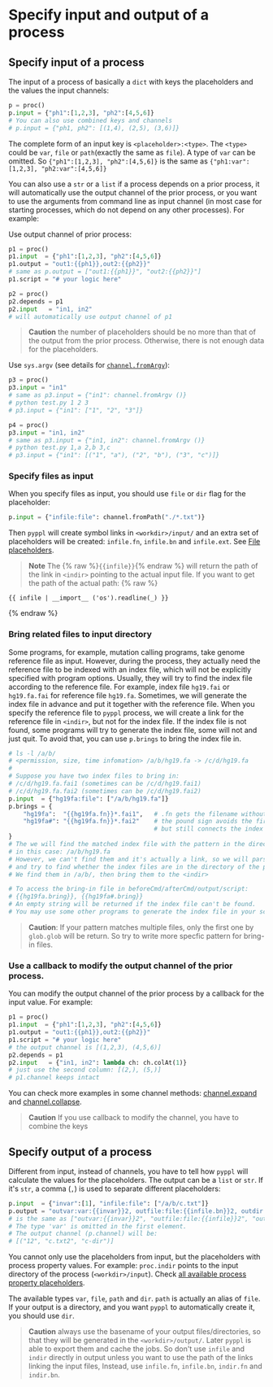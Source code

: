 # Specify input and output of a process
<!-- toc -->

## Specify input of a process

The input of a process of basically a `dict` with keys the placeholders and the values the input channels:

```python
p = proc()
p.input = {"ph1":[1,2,3], "ph2":[4,5,6]}
# You can also use combined keys and channels
# p.input = {"ph1, ph2": [(1,4), (2,5), (3,6)]}
```

The complete form of an input key is `<placeholder>:<type>`. The `<type>` could be `var`, `file` or `path`(exactly the same as `file`). A type of `var` can be omitted. So `{"ph1":[1,2,3], "ph2":[4,5,6]}` is the same as `{"ph1:var":[1,2,3], "ph2:var":[4,5,6]}`

You can also use a `str` or a `list` if a process depends on a prior process, it will automatically use the output channel of the prior process, or you want to use the arguments from command line as input channel (in most case for starting processes, which do not depend on any other processes). For example:

Use output channel of prior process:
```python
p1 = proc()
p1.input  = {"ph1":[1,2,3], "ph2":[4,5,6]}
p1.output = "out1:{{ph1}},out2:{{ph2}}"
# same as p.output = ["out1:{{ph1}}", "out2:{{ph2}}"]
p1.script = "# your logic here"

p2 = proc()
p2.depends = p1
p2.input   = "in1, in2"  
# will automatically use output channel of p1
```
> **Caution** the number of placeholders should be no more than that of the output from the prior process. Otherwise, there is not enough data for the placeholders.

Use `sys.argv` (see details for [`channel.fromArgv`](https://pwwang.gitbooks.io/pyppl/content/channels.html#initialize-a-channel)):
```python
p3 = proc()
p3.input = "in1"
# same as p3.input = {"in1": channel.fromArgv ()}
# python test.py 1 2 3
# p3.input = {"in1": ["1", "2", "3"]}

p4 = proc()
p3.input = "in1, in2"
# same as p3.input = {"in1, in2": channel.fromArgv ()}
# python test.py 1,a 2,b 3,c
# p3.input = {"in1": [("1", "a"), ("2", "b"), ("3", "c")]}
```


### Specify files as input
When you specify files as input, you should use `file` or `dir` flag for the placeholder: 
```python
p.input = {"infile:file": channel.fromPath("./*.txt")}
```
Then `pyppl` will create symbol links in `<workdir>/input/` and an extra set of placeholders will be created: `infile.fn`, `infile.bn` and `infile.ext`. See [File placeholders](https://pwwang.gitbooks.io/pyppl/placeholders.html#file-placeholders).

> **Note** The {% raw %}`{{infile}}`{% endraw %}
 will return the path of the link in `<indir>` pointing to the actual input file. If you want to get the path of the actual path: {% raw %}
```
{{ infile | __import__ ('os').readline(_) }}
```
{% endraw %}

### Bring related files to input directory
Some programs, for example, mutation calling programs, take genome reference file as input. However, during the process, they actually need the reference file to be indexed with an index file, which will not be explicitly specified with program options. Usually, they will try to find the index file according to the reference file. For example, index file `hg19.fai` or `hg19.fa.fai` for reference file `hg19.fa`. Sometimes, we will generate the index file in advance and put it together with the reference file. When you specify the reference file to `pyppl` process, we will create a link for the reference file in `<indir>`, but not for the index file. If the index file is not found, some programs will try to generate the index file, some will not and just quit. To avoid that, you can use `p.brings` to bring the index file in.
```python
# ls -l /a/b/
# <permission, size, time infomation> /a/b/hg19.fa -> /c/d/hg19.fa
#
# Suppose you have two index files to bring in:
# /c/d/hg19.fa.fai1 (sometimes can be /c/d/hg19.fai1)
# /c/d/hg19.fa.fai2 (sometimes can be /c/d/hg19.fai2)
p.input  = {"hg19fa:file": ["/a/b/hg19.fa"]}
p.brings = {
	"hg19fa":  "{{hg19fa.fn}}*.fai1",   # .fn gets the filename without extension
	"hg19fa#": "{{hg19fa.fn}}*.fai2"    # the pound sign avoids the first item to be overwritten
	                                    # but still connects the index file to hg19fa
}
# The we will find the matched index file with the pattern in the directory of the input file,
# in this case: /a/b/hg19.fa
# However, we can't find them and it's actually a link, so we will parse the link (/a/b/hg19.fa)
# and try to find whether the index files are in the directory of the parsed path of the link.
# We find them in /a/b/, then bring them to the <indir>

# To access the bring-in file in beforeCmd/afterCmd/output/script:
# {{hg19fa.bring}}, {{hg19fa#.bring}}
# An empty string will be returned if the index file can't be found.
# You may use some other programs to generate the index file in your script.
```

> **Caution**: If your pattern matches multiple files, only the first one by `glob.glob` will be return. So try to write more specfic pattern for bring-in files.

### Use a callback to modify the output channel of the prior process.
You can modify the output channel of the prior process by a callback for the input value. For example:
```python
p1 = proc()
p1.input  = {"ph1":[1,2,3], "ph2":[4,5,6]}
p1.output = "out1:{{ph1}},out2:{{ph2}}"
p1.script = "# your logic here"
# the output channel is [(1,2,3), (4,5,6)]
p2.depends = p1
p2.input   = {"in1, in2": lambda ch: ch.colAt(1)}  
# just use the second column: [(2,), (5,)]
# p1.channel keeps intact
```
You can check more examples in some channel methods: [channel.expand](https://pwwang.gitbooks.io/pyppl/channels.html#expand-a-channel-by-directory) and [channel.collapse](https://pwwang.gitbooks.io/pyppl/channels.html#collapse-a-channel-by-files-in-the-same-directory).

> **Caution** If you use callback to modify the channel, you have to combine the keys

## Specify output of a process
Different from input, instead of channels, you have to tell how `pyppl` will calculate the values for the placeholders. The output can be a `list` or `str`. If it's `str`, a comma (`,`) is used to separate different placeholders:
```python
p.input  = {"invar":[1], "infile:file": ["/a/b/c.txt"]}
p.output = "outvar:var:{{invar}}2, outfile:file:{{infile.bn}}2, outdir:dir:{{indir.fn}}-dir"
# is the same as ["outvar:{{invar}}2", "outfile:file:{{infile}}2", "outdir:dir:{{indir}}2"]
# The type 'var' is omitted in the first element.
# The output channel (p.channel) will be:
# [("12", "c.txt2", "c-dir")]
```
You cannot only use the placeholders from input, but the placeholders with process property values. For example: `proc.indir` points to the input directory of the process (`<workdir>/input`). Check [all available process property placeholders](https://pwwang.gitbooks.io/pyppl/placeholders.html#proc-property-placeholders).

The available types `var`, `file`, `path` and `dir`. `path` is actually an alias of `file`. If your output is a directory, and you want `pyppl` to automatically create it, you should use `dir`.
> **Caution** always use the basename of your output files/directories, so that they will be generated in the `<workdir>/output/`. Later `pyppl` is able to export them and cache the jobs.
> So don't use `infile` and `indir` directly in output unless you want to use the path of the links linking the input files, Instead, use `infile.fn`, `infile.bn`, `indir.fn` and `indir.bn`.

